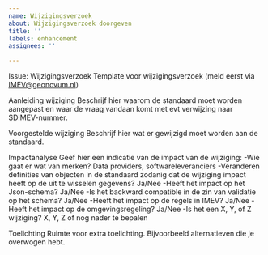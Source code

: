 ```yaml
---
name: Wijzigingsverzoek
about: Wijzigingsverzoek doorgeven
title: ''
labels: enhancement
assignees: ''

---
```


Issue: Wijzigingsverzoek 
Template voor wijzigingsverzoek (meld eerst via IMEV@geonovum.nl)

Aanleiding wijziging
Beschrijf hier waarom de standaard moet worden aangepast en waar de vraag vandaan komt met evt verwijzing naar SDIMEV-nummer.

Voorgestelde wijziging
Beschrijf hier wat er gewijzigd moet worden aan de standaard.

Impactanalyse
Geef hier een indicatie van de impact van de wijziging:
-Wie gaat er wat van merken? Data providers, softwareleveranciers
-Veranderen definities van objecten in de standaard zodanig dat de wijziging impact heeft op de uit te wisselen gegevens? Ja/Nee
-Heeft het impact op het Json-schema? Ja/Nee
-Is het backward compatible in de zin van validatie op het schema? Ja/Nee
-Heeft het impact op de regels in IMEV? Ja/Nee
-Heeft het impact op de omgevingsregeling? Ja/Nee
-Is het een X, Y, of Z wijziging? X, Y, Z of nog nader te bepalen

Toelichting
Ruimte voor extra toelichting. Bijvoorbeeld alternatieven die je overwogen hebt.
